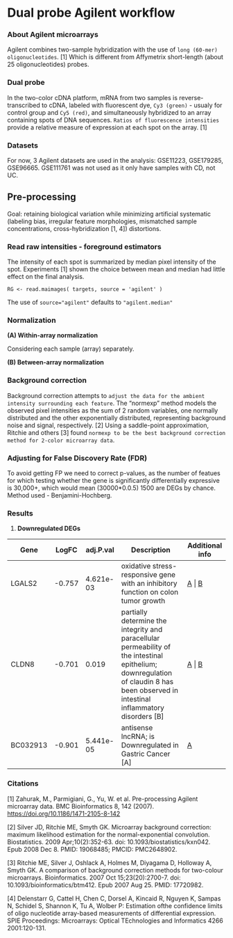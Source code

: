 # Dual probe Agilent workflow

### About Agilent microarrays

Agilent combines two-sample hybridization with the use
of `long (60-mer) oligonucleotides`. [1] Which is different from Affymetrix short-length (about 25 oligonucleotides) probes.

### Dual probe

In the two-color cDNA platform, mRNA from two samples is reverse-transcribed to cDNA, labeled with fluorescent dye, `Cy3 (green)` - usualy for control group and `Cy5 (red)`, and simultaneously
hybridized to an array containing spots of DNA
sequences. `Ratios of fluorescence intensities` provide a relative measure of expression at each spot on the array. [1]

### Datasets

For now, 3 Agilent datasets are used in the analysis: GSE11223, GSE179285, GSE96665. GSE111761 was not used as it only have samples with CD, not UC.

## Pre-processing

Goal: retaining biological variation while minimizing artificial systematic (labeling bias, irregular feature morphologies, mismatched sample concentrations, cross-hybridization [1, 4]) distortions.

### Read raw intensities - foreground estimators

The intensity of each spot is summarized by median pixel intensity of the spot. Experiments [1] shown the choice between mean and median had little effect on the final analysis.

`RG <- read.maimages(
  targets,
  source = 'agilent'
)`

The use of `source="agilent"` defaults to `"agilent.median"`

### Normalization

**(A) Within-array normalization**

Considering each sample (array) separately.

**(B) Between-array normalization**

### Background correction

Background correction attempts to `adjust the data for the ambient intensity surrounding each feature`. The “normexp” method models the observed pixel intensities as the sum of 2 random variables, one normally distributed and the other exponentially distributed, representing background noise and signal, respectively. [2] Using a saddle-point approximation, Ritchie and others [3] found `normexp to be the best background correction method for 2-color microarray data`.

### Adjusting for False Discovery Rate (FDR)

To avoid getting FP we need to correct p-values, as the number of featues for which testing whether the gene is significantly differentially expressive is 30,000+, which would mean (30000\*0.0.5) 1500 are DEGs by chance. Method used - Benjamini-Hochberg.

### Results

1. **Downregulated DEGs**

| Gene     | LogFC  | adj.P.val | Description                                                                                                                                                                               | Additional info                                                                                              |
| -------- | ------ | --------- | ----------------------------------------------------------------------------------------------------------------------------------------------------------------------------------------- | ------------------------------------------------------------------------------------------------------------ |
| LGALS2   | -0.757 | 4.621e-03 | oxidative stress-responsive gene with an inhibitory function on colon tumor growth                                                                                                        | [A](https://www.ncbi.nlm.nih.gov/pmc/articles/PMC7790754/) \| [B](https://pubmed.ncbi.nlm.nih.gov/25619132/) |
| CLDN8    | -0.701 | 0.019     | partially determine the integrity and paracellular permeability of the intestinal epithelium; <br> downregulation of claudin 8 has been observed in intestinal inflammatory disorders [B] | [A](https://pubmed.ncbi.nlm.nih.gov/23205909/) \| [B](https://pubmed.ncbi.nlm.nih.gov/28493289/)             |
| BC032913 | -0.901 | 5.441e-05 | antisense lncRNA; is Downregulated in Gastric Cancer [A]                                                                                                                                  | [A](https://pubmed.ncbi.nlm.nih.gov/32914372/)                                                               |

### Citations

[1] Zahurak, M., Parmigiani, G., Yu, W. et al. Pre-processing Agilent microarray data. BMC Bioinformatics 8, 142 (2007). https://doi.org/10.1186/1471-2105-8-142

[2] Silver JD, Ritchie ME, Smyth GK. Microarray background correction: maximum likelihood estimation for the normal-exponential convolution. Biostatistics. 2009 Apr;10(2):352-63. doi: 10.1093/biostatistics/kxn042. Epub 2008 Dec 8. PMID: 19068485; PMCID: PMC2648902.

[3] Ritchie ME, Silver J, Oshlack A, Holmes M, Diyagama D, Holloway A, Smyth GK. A comparison of background correction methods for two-colour microarrays. Bioinformatics. 2007 Oct 15;23(20):2700-7. doi: 10.1093/bioinformatics/btm412. Epub 2007 Aug 25. PMID: 17720982.

[4] Delenstarr G, Cattel H, Chen C, Dorsel A, Kincaid R, Nguyen K, Sampas N, Schidel S, Shannon K, Tu A, Wolber P: Estimation ofthe
confidence limits of oligo nucleotide array-based measurements of differential expression. SPIE Proceedings: Microarrays:
Optical TEchnologies and Informatics 4266 2001:120-131.
